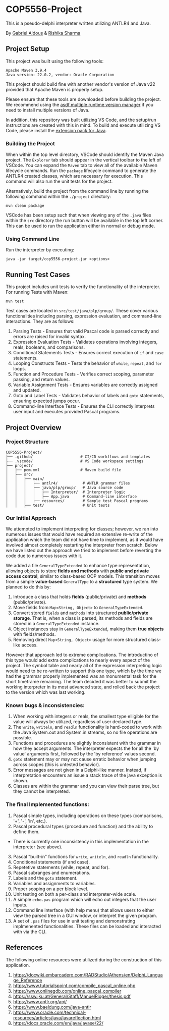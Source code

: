 # COP5556-Project

This is a pseudo-delphi interpreter written utilizing ANTLR4 and Java. 

By [Gabriel Aldous](https://github.com/Sn00pyW00dst0ck) & [Rishika Sharma](https://github.com/rishika64)

## Project Setup 

This project was built using the following tools:
```
Apache Maven 3.9.4 
Java version: 22.0.2, vendor: Oracle Corporation
```

This project should build fine with another vendor's version of Java v22 provided that Apache Maven is properly setup.

Please ensure that these tools are downloaded before building the project. We recommend using the [asdf multiple runtime version manager](https://asdf-vm.com/) if you need to install multiple versions of Java.

In addition, this repository was built utilizing VS Code, and the setup/run instructions are created with this in mind. 
To build and execute utilizing VS Code, please install the [extension pack for Java](https://marketplace.visualstudio.com/items?itemName=vscjava.vscode-java-pack).


### Building the Project

When within the top level directory, VSCode should identify the Maven Java project. The `Explorer` tab should appear in the vertical toolbar to the left of VSCode. You can expand the `Maven` tab to view all of the available Maven lifecycle commands. Run the `package` lifecycle command to generate the ANTLR4 created classes, which are necessary for execution. This command will also run the unit tests for the project.

Alternatively, build the project from the command line by running the following command within the `./project` directory:
```
mvn clean package
```

VSCode has been setup such that when viewing any of the `.java` files within the `src` directory the run button will be available in the top left corner. This can be used to run the application either in normal or debug mode. 

### Using Command Line

Run the interpreter by executing:
```
java -jar target/cop5556-project.jar <options>
```

## Running Test Cases

This project includes unit tests to verify the functionality of the interpreter. For running Tests with Maven:
```
mvn test
```

Test cases are located in `src/test/java/plp/group/`. These cover various functionalities including parsing, expression evaluation, and command-line interactions. They are as follows:
1. Parsing Tests - Ensures that valid Pascal code is parsed correctly and errors are raised for invalid syntax.
2. Expression Evaluation Tests - Validates operations involving integers, reals, booleans, and comparisons.
3. Conditional Statements Tests - Ensures correct execution of `if` and `case` statements.
4. Looping Constructs Tests - Tests the behavior of `while`, `repeat`, and `for` loops.
5. Function and Procedure Tests - Verifies correct scoping, parameter passing, and return values.
6. Variable Assignment Tests - Ensures variables are correctly assigned and updated.
7. Goto and Label Tests - Validates behavior of labels and `goto` statements, ensuring expected jumps occur.
8. Command-line Interface Tests - Ensures the CLI correctly interprets user input and executes provided Pascal programs.

## Project Overview

### Project Structure
```
COP5556-Project/
├── .github/                     # CI/CD workflows and templates
├── .vscode/                     # VS Code workspace settings
├── project/
│   ├── pom.xml                  # Maven build file
│   ├── src/
│   │   ├── main/
│   │   │   ├── antlr4/           # ANTLR grammar files
│   │   │   ├── java/plp/group/   # Java source code
│   │   │   │   ├── Interpreter/  # Interpreter logic
│   │   │   │   ├── App.java      # Command-line interface
│   │   │   ├── resources/        # Sample test Pascal programs
│   │   ├── test/                 # Unit tests
```

### Our Initial Approach 

We attempted to implement interpreting for classes; however, we ran into numerous issues that would have required an extensive re-write of the application which the team did not have time to implement, as it would have involved almost completely restarting the interpreter from scratch. Below we have listed out the approach we tried to implement before reverting the code due to numerous issues with it.

We added a file `GeneralTypeExtended` to enhance type representation, allowing objects to store **fields and methods** with **public and private access control**, similar to class-based OOP models. This transition moves from a simple **value-based** `GeneralType` to a **structured** type system. We planned to do this by:

1. Introduce a class that holds **fields** (public/private) and **methods** (public/private).
2. Move fields from `Map<String, Object>` to `GeneralTypeExtended`.
3. Convert stored `fields` and `methods` into structured **public/private storage**. That is, when a class is parsed, its methods and fields are stored in a `GeneralTypeExtended` instance.
4. Object instances stay in `GeneralTypeExtended`, making them **true objects** with fields/methods.
5. Removing direct `Map<String, Object>` usage for more structured class-like access.

However that approach led to extreme complications. The introductino of this type would add extra complications to nearly every aspect of the project. 
The symbol table and nearly all of the expression interpreting logic would need to be re-written to support this one type, which by the time we had the 
grammar properly implemented was an monumental task for the short timeframe remaining. The team decided it was better to submit the working interpreter in its most advanced state, and rolled back the project to the version which was last working.

### Known bugs & inconsistencies:
1. When working with integers or reals, the smallest type elligible for the value will always be utilized, regardless of user declared type.
2. The `write`, `writeln`, and `readln` functionality is hard-coded to work with the Java System.out and System.in streams, so no file operations are possible.
3. Functions and procedures are slightly inconsistent with the grammar in how they accept arguments. The interpreter expects the for all the 'by value' arguments first, followed by the 'by reference' values second. 
4. `goto` statement may or may not cause erratic behavior when jumping across scopes (this is untested behavior).
5. Error messages are not given in a Delphi-like manner. Instead, if interpretation encounters an issue a stack trace of the java exception is shown.
6. Classes are within the grammar and you can view their parse tree, but they cannot be interpreted.

### The final Implemented functions:
1. Pascal simple types, including operations on these types (comparisons, '+', '-', 'in', etc.).
2. Pascal procedural types (procedure and function) and the ability to define them. 
- There is currently one inconsistency in this implementation in the interpreter (see above).
3. Pascal "built-in" functions for `write`, `writeln`, and `readln` functionality.
4. Conditional statements (if and case).
5. Repetetive statements (while, repeat, and for).
6. Pascal subranges and enumerations.
7. Labels and the `goto` statement.
8. Variables and assignments to variables.
9. Proper scoping on a per block level.
10. Unit testing on both a per-class and interpreter-wide scale. 
11. A simple `echo.pas` program which will echo out integers that the user inputs.
12. Command line interface (with help menu) that allows users to either view the parsed tree in a GUI window, or interpret the given program.
13. A set of `.pas` files for use in unit testing and demonstrating implmenented functionalities. These files can be loaded and interacted with via the CLI.


## References

The following online resources were utilized during the construction of this application.

1. https://docwiki.embarcadero.com/RADStudio/Athens/en/Delphi_Language_Reference
2. https://www.tutorialspoint.com/compile_pascal_online.php
3. https://www.onlinegdb.com/online_pascal_compiler
4. https://ssw.jku.at/General/Staff/ManuelRigger/thesis.pdf
5. https://www.antlr.org/api/
6. https://www.baeldung.com/java-antlr
7. https://www.oracle.com/technical-resources/articles/java/javareflection.html
8. https://docs.oracle.com/en/java/javase/22/
